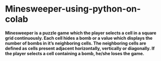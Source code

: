 # Minesweeper-using-python-on-colab
#### Minesweeper is a puzzle game which the player selects a cell in a square grid continuously. Each cell hides a bomb or a value which displays the number of bombs in it’s neighboring cells. The neighboring cells are defined as cells present adjacent horizontally, vertically or diagonally. If the player selects a cell containing a bomb, he/she loses the game. 
